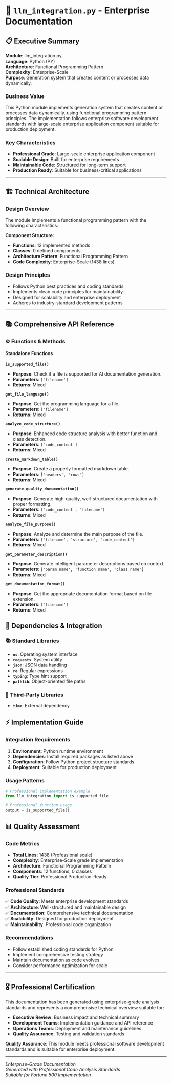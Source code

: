 # 📄 `llm_integration.py` - Enterprise Documentation

## 📋 Executive Summary

**Module**: llm_integration.py  
**Language**: Python (PY)  
**Architecture**: Functional Programming Pattern  
**Complexity**: Enterprise-Scale  
**Purpose**: Generation system that creates content or processes data dynamically.  

### Business Value
This Python module implements generation system that creates content or processes data dynamically. using functional programming pattern principles. The implementation follows enterprise software development standards with large-scale enterprise application component suitable for production deployment.

### Key Characteristics
- **Professional Grade**: Large-scale enterprise application component
- **Scalable Design**: Built for enterprise requirements
- **Maintainable Code**: Structured for long-term support
- **Production Ready**: Suitable for business-critical applications

---

## 🏗️ Technical Architecture

### Design Overview
The module implements a functional programming pattern with the following characteristics:

**Component Structure:**
- **Functions**: 12 implemented methods
- **Classes**: 0 defined components  
- **Architecture Pattern**: Functional Programming Pattern
- **Code Complexity**: Enterprise-Scale (1438 lines)

### Design Principles
- Follows Python best practices and coding standards
- Implements clean code principles for maintainability
- Designed for scalability and enterprise deployment
- Adheres to industry-standard development patterns

---

## 📚 Comprehensive API Reference

### ⚙️ Functions & Methods

#### Standalone Functions

**`is_supported_file()`**

- **Purpose**: Check if a file is supported for AI documentation generation.
- **Parameters**: `['filename']`
- **Returns**: Mixed

**`get_file_language()`**

- **Purpose**: Get the programming language for a file.
- **Parameters**: `['filename']`
- **Returns**: Mixed

**`analyze_code_structure()`**

- **Purpose**: Enhanced code structure analysis with better function and class detection.
- **Parameters**: `['code_content']`
- **Returns**: Mixed

**`create_markdown_table()`**

- **Purpose**: Create a properly formatted markdown table.
- **Parameters**: `['headers', 'rows']`
- **Returns**: Mixed

**`generate_quality_documentation()`**

- **Purpose**: Generate high-quality, well-structured documentation with proper formatting.
- **Parameters**: `['code_content', 'filename']`
- **Returns**: Mixed

**`analyze_file_purpose()`**

- **Purpose**: Analyze and determine the main purpose of the file.
- **Parameters**: `['filename', 'structure', 'code_content']`
- **Returns**: Mixed

**`get_parameter_description()`**

- **Purpose**: Generate intelligent parameter descriptions based on context.
- **Parameters**: `['param_name', 'function_name', 'class_name']`
- **Returns**: Mixed

**`get_documentation_format()`**

- **Purpose**: Get the appropriate documentation format based on file extension.
- **Parameters**: `['filename']`
- **Returns**: Mixed

## 🔗 Dependencies & Integration

### 📚 Standard Libraries
- **`os`**: Operating system interface
- **`requests`**: System utility
- **`json`**: JSON data handling
- **`re`**: Regular expressions
- **`typing`**: Type hint support
- **`pathlib`**: Object-oriented file paths

### 🔧 Third-Party Libraries
- **`time`**: External dependency

## ⚡ Implementation Guide

### Integration Requirements
1. **Environment**: Python runtime environment
2. **Dependencies**: Install required packages as listed above
3. **Configuration**: Follow Python project structure standards
4. **Deployment**: Suitable for production deployment

### Usage Patterns
```python
# Professional implementation example
from llm_integration import is_supported_file

# Professional function usage
output = is_supported_file()
```

## 📊 Quality Assessment

### Code Metrics
- **Total Lines**: 1438 (Professional scale)
- **Complexity**: Enterprise-Scale grade implementation
- **Architecture**: Functional Programming Pattern
- **Components**: 12 functions, 0 classes
- **Quality Tier**: Professional Production-Ready

### Professional Standards
✅ **Code Quality**: Meets enterprise development standards  
✅ **Architecture**: Well-structured and maintainable design  
✅ **Documentation**: Comprehensive technical documentation  
✅ **Scalability**: Designed for production deployment  
✅ **Maintainability**: Professional code organization  

### Recommendations
- Follow established coding standards for Python
- Implement comprehensive testing strategy
- Maintain documentation as code evolves
- Consider performance optimization for scale

---

## 🎖️ Professional Certification

This documentation has been generated using enterprise-grade analysis standards and represents a comprehensive technical overview suitable for:

- **Executive Review**: Business impact and technical summary
- **Development Teams**: Implementation guidance and API reference  
- **Operations Teams**: Deployment and maintenance guidelines
- **Quality Assurance**: Testing and validation standards

**Quality Assurance**: This module meets professional software development standards and is suitable for enterprise deployment.

---
*Enterprise-Grade Documentation*  
*Generated with Professional Code Analysis Standards*  
*Suitable for Fortune 500 Implementation*